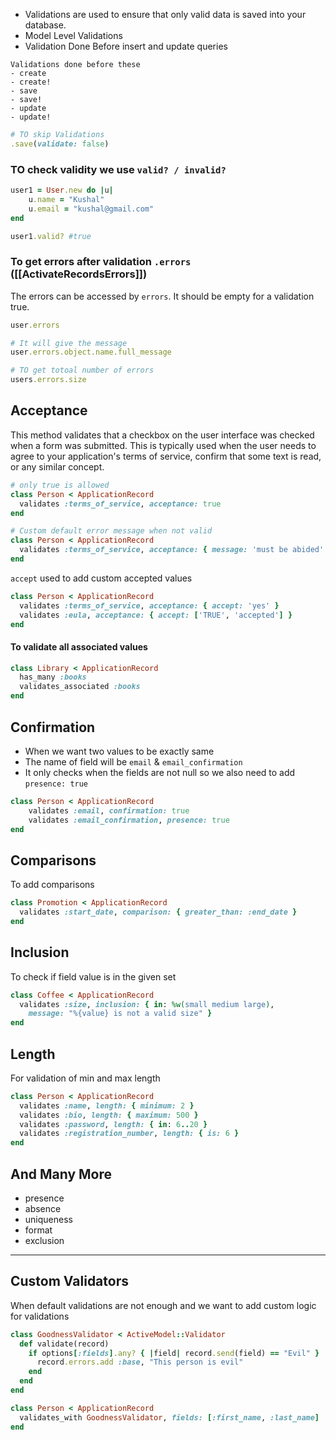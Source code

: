 - Validations are used to ensure that only valid data is saved into your database.
- Model Level Validations
- Validation Done Before insert and update queries

```
Validations done before these
- create
- create!
- save
- save!
- update
- update!
```

```rb
# TO skip Validations
.save(validate: false)
```

### TO check validity we use `valid? / invalid?`

```rb
user1 = User.new do |u|
    u.name = "Kushal"
    u.email = "kushal@gmail.com"
end

user1.valid? #true
```

### To get errors after validation `.errors` ([[ActivateRecordsErrors]])

The errors can be accessed by `errors`. It should be empty for a validation true.

```rb
user.errors

# It will give the message
user.errors.object.name.full_message

# TO get totoal number of errors
users.errors.size
```

## Acceptance

This method validates that a checkbox on the user interface was checked when a form was submitted. This is typically used when the user needs to agree to your application's terms of service, confirm that some text is read, or any similar concept.

```rb
# only true is allowed
class Person < ApplicationRecord
  validates :terms_of_service, acceptance: true
end
```

```rb
# Custom default error message when not valid
class Person < ApplicationRecord
  validates :terms_of_service, acceptance: { message: 'must be abided' }
end
```

`accept` used to add custom accepted values

```rb
class Person < ApplicationRecord
  validates :terms_of_service, acceptance: { accept: 'yes' }
  validates :eula, acceptance: { accept: ['TRUE', 'accepted'] }
end
```

#### To validate all associated values

```rb
class Library < ApplicationRecord
  has_many :books
  validates_associated :books
end
```

## Confirmation

- When we want two values to be exactly same
- The name of field will be `email` & `email_confirmation`
- It only checks when the fields are not null so we also need to add `presence: true`

```rb
class Person < ApplicationRecord
    validates :email, confirmation: true
    validates :email_confirmation, presence: true
end
```

## Comparisons

To add comparisons

```rb
class Promotion < ApplicationRecord
  validates :start_date, comparison: { greater_than: :end_date }
end
```

## Inclusion

To check if field value is in the given set

```rb
class Coffee < ApplicationRecord
  validates :size, inclusion: { in: %w(small medium large),
    message: "%{value} is not a valid size" }
end
```

## Length

For validation of min and max length

```rb
class Person < ApplicationRecord
  validates :name, length: { minimum: 2 }
  validates :bio, length: { maximum: 500 }
  validates :password, length: { in: 6..20 }
  validates :registration_number, length: { is: 6 }
end
```

## And Many More

- presence
- absence
- uniqueness
- format
- exclusion

---

## Custom Validators

When default validations are not enough and we want to add custom logic for validations

```rb
class GoodnessValidator < ActiveModel::Validator
  def validate(record)
    if options[:fields].any? { |field| record.send(field) == "Evil" }
      record.errors.add :base, "This person is evil"
    end
  end
end

class Person < ApplicationRecord
  validates_with GoodnessValidator, fields: [:first_name, :last_name]
end

```
